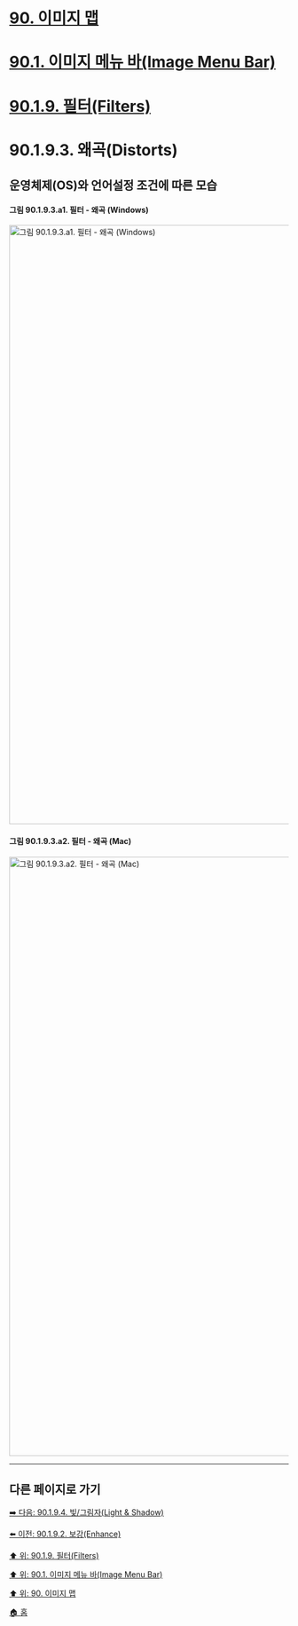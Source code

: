 # [90. 이미지 맵](./90-00-image-map.md)
# [90.1. 이미지 메뉴 바(Image Menu Bar)](./90-01-00-image-menu-bar.md)
# [90.1.9. 필터(Filters)](./90-01-09-filters.md)
# 90.1.9.3. 왜곡(Distorts)
## 운영체제(OS)와 언어설정 조건에 따른 모습
#### 그림 90.1.9.3.a1. 필터 - 왜곡 (Windows)
<img width="1080" alt="그림 90.1.9.3.a1. 필터 - 왜곡 (Windows)" environment="Windows 10 GIMP 2.10.36" src="https://github.com/wonder13662/gimp/assets/15767104/5633304d-a782-4b79-b4d0-8eb0f62bff0e">

#### 그림 90.1.9.3.a2. 필터 - 왜곡 (Mac)
<img width="1080" alt="그림 90.1.9.3.a2. 필터 - 왜곡 (Mac)" environment="MacOS:Sonoma 14.2.1 GIMP 2.10.36" src="https://github.com/wonder13662/gimp/assets/15767104/7e9cf921-f430-4f85-aec8-389787722287">

***

## 다른 페이지로 가기

[➡️ 다음: 90.1.9.4. 빛/그림자(Light & Shadow)](./90-01-09-filtersx-04-light_n_shadow.md)

[⬅️ 이전: 90.1.9.2. 보강(Enhance)](./90-01-09-filtersx-02-enhance.md)

[⬆️ 위: 90.1.9. 필터(Filters)](./90-01-09-filters.md)

[⬆️ 위: 90.1. 이미지 메뉴 바(Image Menu Bar)](./90-01-00-image-menu-bar.md)

[⬆️ 위: 90. 이미지 맵](./90-00-image-map.md)

[🏠 홈](./00-home.md)

